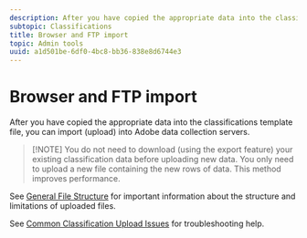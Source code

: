 ```yaml
---
description: After you have copied the appropriate data into the classifications template file, you can import (upload) into Adobe data collection servers.
subtopic: Classifications
title: Browser and FTP import
topic: Admin tools
uuid: a1d501be-6df0-4bc8-bb36-838e8d6744e3
---
```


# Browser and FTP import

After you have copied the appropriate data into the classifications template file, you can import (upload) into Adobe data collection servers.

>[!NOTE] You do not need to download (using the export feature) your existing classification data before uploading new data. You only need to upload a new file containing the new rows of data. This method improves performance.

See [General File Structure](/help/components/c-classifications2/c-classifications-importer/c-saint-data-files.md) for important information about the structure and limitations of uploaded files.

See [Common Classification Upload Issues](https://helpx.adobe.com/analytics/kb/common-saint-upload-issues.html) for troubleshooting help.
